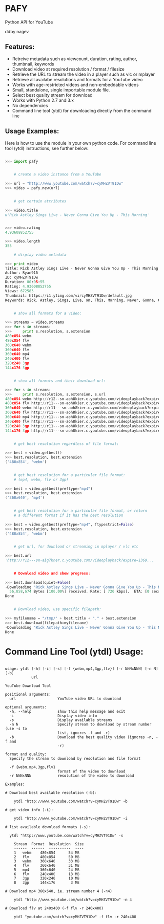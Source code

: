 PAFY
====

Python API for YouTube

ddby nagev


Features:
---------

 - Retreive metadata such as viewcount, duration, rating, author, thumbnail, keywords
 - Download video at required resolution / format / filesize
 - Retrieve the URL to stream the video in a player such as vlc or mplayer
 - Retrieve all availabe resolutions and formats for a YouTube video
 - Works with age-restricted videos and non-embeddable videos
 - Small, standalone, single importable module file.
 - Select best quality stream for download
 - Works with Python 2.7 and 3.x
 - No dependencies
 - Command line tool (ytdl) for downloading directly from the command line


Usage Examples:
---------------

Here is how to use the module in your own python code.  For command line tool
(ytdl) instructions, see further below:

```python

>>> import pafy


    # create a video instance from a YouTube
    
>>> url = "http://www.youtube.com/watch?v=cyMHZVT91Dw"
>>> video = pafy.new(url)


    # get certain attributes
    
>>> video.title
u'Rick Astley Sings Live - Never Gonna Give You Up - This Morning'


>>> video.rating
4.93608852755

>>> video.length
355

    # display video metadata
    
>>> print video
Title: Rick Astley Sings Live - Never Gonna Give You Up - This Morning
Author: Ryan915
ID: cyMHZVT91Dw
Duration: 00:05:55
Rating: 4.93608852755
Views: 672583
Thumbnail: https://i1.ytimg.com/vi/cyMHZVT91Dw/default.jpg
Keywords: Rick, Astley, Sings, Live, on, This, Morning, Never, Gonna, Gunna, Give, You,...


    # show all formats for a video:
    
>>> streams = video.streams
>>> for s in streams:
>>>     print s.resolution, s.extension
480x854 webm
480x854 flv
360x640 webm
360x640 flv
360x640 mp4
240x400 flv
320x240 3gp
144x176 3gp


    # show all formats and their download url:

>>> for s in streams:
>>>     print s.resolution, s.extension, s.url
480x854 webm http://r12--sn-aoh8kier.c.youtube.com/videoplayback?expire=1369...
480x854 flv http://r11---sn-aoh8kier.c.youtube.com/videoplayback?expire=1369...
360x640 webm http://r11---sn-aoh8kier.c.youtube.com/videoplayback?expire=1369...
360x640 flv http://r11---sn-aoh8kier.c.youtube.com/videoplayback?expire=1369...
360x640 mp4 http://r11---sn-aoh8kier.c.youtube.com/videoplayback?expire=1369...
240x400 flv http://r11---sn-aoh8kier.c.youtube.com/videoplayback?expire=1369...
320x240 3gp http://r11---sn-aoh8kier.c.youtube.com/videoplayback?expire=1369...
144x176 3gp http://r11---sn-aoh8kier.c.youtube.com/videoplayback?expire=1369...


    # get best resolution regardless of file format:
    
>>> best = video.getbest()
>>> best.resolution, best.extension
('480x854', 'webm')


    # get best resolution for a particular file format:
    # (mp4, webm, flv or 3gp)
    
>>> best = video.getbest(preftype="mp4")
>>> best.resolution, best.extension
('360x640', 'mp4')


    # get best resolution for a particular file format, or return
    # a different format if it has the best resolution
    
>>> best = video.getbest(preftype="mp4", ftypestrict=False)
>>> best.resolution, best.extension
('480x854', 'webm')


    # get url, for download or streaming in mplayer / vlc etc
    
>>> best.url
'http://r12---sn-aig7kner.c.youtube.com/videoplayback?expire=1369...


    # Download video and show progress:
    
>>> best.download(quiet=False)
-Downloading 'Rick Astley Sings Live - Never Gonna Give You Up - This Morning.webm' [56,858,674 Bytes]
  56,858,674 Bytes [100.00%] received. Rate: [ 720 kbps].  ETA: [0 secs]    
Done


    # Download video, use specific filepath:
    
>>> myfilename = "/tmp/" + best.title + "." + best.extension
>>> best.download(filepath=myfilename)
-Downloading 'Rick Astley Sings Live - Never Gonna Give You Up - This Morning.webm' [56,858,674 Bytes]
Done
```


Command Line Tool (ytdl) Usage:
===============================

```shell

usage: ytdl [-h] [-i] [-s] [-f {webm,mp4,3gp,flv}] [-r NNNxNNN] [-n N] [-b]
            url

YouTube Download Tool

positional arguments:
  url                   YouTube video URL to download

optional arguments:
  -h, --help            show this help message and exit
  -i                    Display video info
  -s                    Display available streams
  -n N                  Specify stream to download by stream number (use -s to
                        list, ignores -f and -r)
  -b                    Download the best quality video (ignores -n, -f and
                        -r)

format and quality:
  Specify the stream to download by resolution and file format

  -f {webm,mp4,3gp,flv}
                        format of the video to download
  -r NNNxNNN            resolution of the video to download

Examples:

# Download best available resolution (-b):

    ytdl "http://www.youtube.com/watch?v=cyMHZVT91Dw" -b

# get video info (-i):

    ytdl "http://www.youtube.com/watch?v=cyMHZVT91Dw" -i

# list available download formats (-s):

  ytdl "http://www.youtube.com/watch?v=cyMHZVT91Dw" -s
  
    Stream  Format  Resolution  Size
    ------  ------  ----------  ----
    1   webm    480x854      54 MB
    2   flv     480x854      50 MB
    3   webm    360x640      33 MB
    4   flv     360x640      31 MB
    5   mp4     360x640      24 MB
    6   flv     240x400      13 MB
    7   3gp     320x240      10 MB
    8   3gp     144x176       3 MB

# Download mp4 360x640, ie. stream number 4 (-n4)

    ytdl "http://www.youtube.com/watch?v=cyMHZVT91Dw" -n 4

# Download flv at 240x400 (-f flv -r 240x400)
 
    ytdl "youtube.com/watch?v=cyMHZVT91Dw" -f flv -r 240x400 

```


